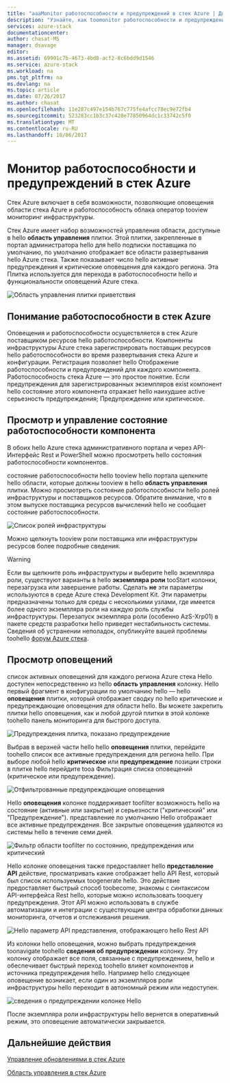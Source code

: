 ```yaml
---
title: "aaaMonitor работоспособности и предупреждений в стек Azure | Документы Microsoft"
description: "Узнайте, как toomonitor работоспособности и предупреждений в стек Azure."
services: azure-stack
documentationcenter: 
author: chasat-MS
manager: dsavage
editor: 
ms.assetid: 69901c7b-4673-4bd8-acf2-8c6bdd9d1546
ms.service: azure-stack
ms.workload: na
pms.tgt_pltfrm: na
ms.devlang: na
ms.topic: article
ms.date: 07/26/2017
ms.author: chasat
ms.openlocfilehash: 11e287c497e154b767c775fe4afcc78ec9e72fb4
ms.sourcegitcommit: 523283cc1b3c37c428e77850964dc1c33742c5f0
ms.translationtype: MT
ms.contentlocale: ru-RU
ms.lasthandoff: 10/06/2017
---
```

# <a name="monitor-health-and-alerts-in-azure-stack"></a>Монитор работоспособности и предупреждений в стек Azure

Стек Azure включает в себя возможности, позволяющие оповещения области стека Azure и работоспособность облака оператор tooview мониторинг инфраструктуры.

Стек Azure имеет набор возможностей управления области, доступные в hello **область управления** плитки. Этой плитки, закрепленные в портал администратора hello для hello подписки поставщика по умолчанию, по умолчанию отображает все области развертывания hello Azure стека. Также показывает число hello активные предупреждения и критические оповещения для каждого региона. Эта Плитка используется для перехода в работоспособности hello и функциональности оповещений Azure стека.

 ![Область управления плитки приветствия](media/azure-stack-monitor-health/image1.png)

 ## <a name="understand-health-in-azure-stack"></a>Понимание работоспособности в стек Azure

 Оповещения и работоспособности осуществляется в стек Azure поставщиком ресурсов hello работоспособности. Компоненты инфраструктуры Azure стека зарегистрировать поставщик ресурсов hello работоспособности во время развертывания стека Azure и конфигурации. Регистрация позволяет hello Отображение работоспособности и предупреждений для каждого компонента. Работоспособность стека Azure — это простое понятие. Если предупреждения для зарегистрированных экземпляров exist компонент hello состояние этого компонента отражает hello наихудшее active серьезность предупреждения; Предупреждение или критическое.
 
 ## <a name="view-and-manage-component-health-state"></a>Просмотр и управление состояние работоспособности компонента
 
 В обоих hello Azure стека административного портала и через API-Интерфейс Rest и PowerShell можно просмотреть hello состояния работоспособности компонентов.
 
состояние работоспособности hello tooview hello портала щелкните hello области, которые должны tooview в hello **область управления** плитки. Можно просмотреть состояние работоспособности hello ролей инфраструктуры и поставщиков ресурсов. Обратите внимание, что в этом выпуске поставщика ресурсов вычислений hello не сообщает состояние работоспособности.

![Список ролей инфраструктуры](media/azure-stack-monitor-health/image2.png)

Можно щелкнуть tooview роли поставщика или инфраструктуры ресурсов более подробные сведения.

> [!WARNING]
>Если вы щелкните роль инфраструктуры и выберите hello экземпляра роли, существуют варианты в hello **экземпляра роли** tooStart колонки, перезагрузка или завершение работы. Сделать **не** эти параметры используются в среде Azure стека Development Kit. Эти параметры предназначены только для среды с несколькими узлами, где имеется более одного экземпляра роли на каждую роль службы инфраструктуры. Перезапуск экземпляра роли (особенно AzS-Xrp01) в пакете средств разработки hello приведет нестабильность системы. Сведения об устранении неполадок, опубликуйте вашей проблемы toohello [форум Azure стека](https://aka.ms/azurestackforum).
>
 
## <a name="view-alerts"></a>Просмотр оповещений

список активных оповещений для каждого региона Azure стека Hello доступен непосредственно из hello **область управления** колонку. Hello первый фрагмент в конфигурации по умолчанию hello — hello **оповещения** плитки, который отображает сводку по hello критические и предупреждающие оповещения для области hello. Вы можете закрепить плитки hello оповещения, как и любой другой плитки в этой колонке toohello панель мониторинга для быстрого доступа.   

![Предупреждения плитка, показано предупреждение](media/azure-stack-monitor-health/image3.png)

Выбрав в верхней части hello hello **оповещения** плитки, перейдите toohello список все активные предупреждения для региона hello. При выборе любой hello **критическое** или **предупреждение** позиции строки в плитке hello перейдите tooa Фильтрация списка оповещений (критическое или предупреждение). 

![Отфильтрованные предупреждающие оповещения](media/azure-stack-monitor-health/image4.png)
  
Hello **оповещения** колонке поддерживает toofilter возможность hello на состояние (активные или закрытые) и серьезности ("критический" или "Предупреждение"). представление по умолчанию Hello отображает все активные предупреждения. Все закрытые оповещения удаляются из системы hello в течение семи дней.

![Фильтр области toofilter по состоянию, предупреждения или критический](media/azure-stack-monitor-health/image5.png)

Hello колонке оповещения также предоставляет hello **представление API** действие, просматривать какие отображает hello API Rest, который был список используемых toogenerate hello. Это действие предоставляет быстрый способ toobecome, знакомы с синтаксисом API-интерфейса Rest hello, которые можно использовать tooquery предупреждения. Этот API можно использовать в службе автоматизации и интеграции с существующие центра обработки данных мониторинга, отчетов и отслеживания решения. 

![Hello параметр API представления, отображающего hello Rest API](media/azure-stack-monitor-health/image6.png)

Из колонки hello оповещения, можно выбрать предупреждения toonavigate toohello **сведения об предупреждении** колонку. Эту колонку отображает все поля, связанные с предупреждением, hello и обеспечивает быстрый переход toohello влияет компонентов и источника предупреждения hello. Например hello следующее оповещение возникает, если один из экземпляров роли инфраструктуры hello переходит в автономный режим или недоступен.  

![сведения о предупреждении колонке Hello](media/azure-stack-monitor-health/image7.png)

После экземпляра роли инфраструктуры hello вернется в оперативный режим, это оповещение автоматически закрывается.

## <a name="next-steps"></a>Дальнейшие действия

[Управление обновлениями в стек Azure](azure-stack-updates.md)

[Область управления в стек Azure](azure-stack-region-management.md)
